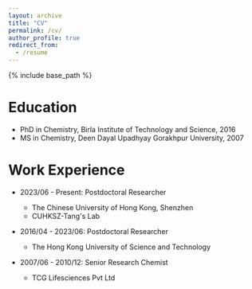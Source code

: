 ```yaml
---
layout: archive
title: "CV"
permalink: /cv/
author_profile: true
redirect_from:
  - /resume
---
```


{% include base_path %}

# Education
* PhD in Chemistry, Birla Institute of Technology and Science, 2016
* MS in Chemistry, Deen Dayal Upadhyay Gorakhpur University, 2007

# Work Experience
* 2023/06 - Present: Postdoctoral Researcher
  * The Chinese University of Hong Kong, Shenzhen
  * CUHKSZ-Tang's Lab

* 2016/04 - 2023/06: Postdoctoral Researcher
  * The Hong Kong University of Science and Technology

* 2007/06 - 2010/12: Senior Research Chemist
  * TCG Lifesciences Pvt Ltd

